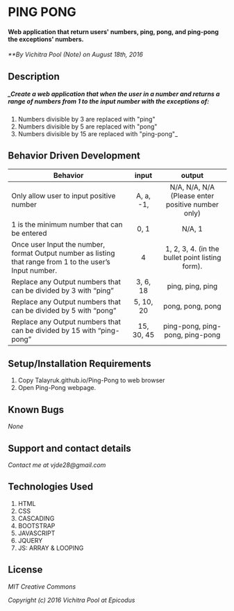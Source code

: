 
# PING PONG

#### Web application that return users' numbers, ping, pong, and ping-pong the exceptions' numbers.

_**By Vichitra Pool (Note) on August 18th, 2016_

## Description

##### _Create a web application that when the user in a number and returns a range of numbers from 1 to the input number with the exceptions of:
1. Numbers divisible by 3 are replaced with "ping"
2. Numbers divisible by 5 are replaced with "pong"
3. Numbers divisible by 15 are replaced with "ping-pong"_

## Behavior Driven Development
|Behavior | input | output|
|--- | :---: | :---: |
|Only allow user to input positive number | A, a, -1, | N/A, N/A, N/A (Please enter positive number only)
|1 is the minimum number that can be entered | 0, 1 | N/A, 1
|Once user Input the number, format Output number as  listing that range from 1 to the user’s Input number. | 4 | 1, 2, 3, 4. (in the bullet point listing form).
|Replace any Output numbers that can be divided by 3 with “ping” | 3, 6, 18 | ping, ping, ping
|Replace any Output numbers that can be divided by 5 with “pong” | 5, 10, 20 | pong, pong, pong
|Replace any Output numbers that can be divided by 15 with “ping-pong” | 15, 30, 45 | ping-pong, ping-pong, ping-pong


## Setup/Installation Requirements
1. Copy Talayruk.github.io/Ping-Pong to web browser
2. Open Ping-Pong webpage.

## Known Bugs
_None_

## Support and contact details
_Contact me at vjde28@gmail.com_

## Technologies Used

1. HTML
2. CSS
3. CASCADING
4. BOOTSTRAP
5. JAVASCRIPT
6. JQUERY
7. JS: ARRAY & LOOPING

## License

_*MIT Creative Commons*_

_Copyright (c) 2016 Vichitra Pool at Epicodus_
